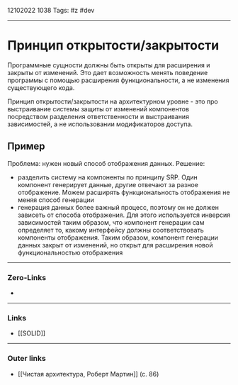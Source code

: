 12102022 1038
Tags: #z #dev

---
# Принцип открытости/закрытости

Программные сущности должны быть открыты для расширения и закрыты от изменений. Это дает возможность менять поведение программы с помощью расширения функциональности, а не изменения существующего кода.

Принцип открытости/закрытости на архитектурном уровне - это про выстраивание системы защиты от изменений компонентов посредством разделения ответственности и выстраивания зависимостей, а не использовании модификаторов доступа.

## Пример

Проблема: нужен новый способ отображения данных.
Решение: 
- разделить систему на компоненты по принципу SRP. Один компонент генерирует данные, другие отвечают за разное отображение. Можем расширять функциональность отображения не меняя способ генерации
- генерация данных более важный процесс, поэтому он не должен зависеть от способа отображения. Для этого используется инверсия зависимостей таким образом, что компонент генерации сам определяет то, какому интерфейсу должны соответствовать компоненты отображения. Таким образом, компонент генерации данных закрыт от изменений, но открыт для расширения новой функциональностью отображения

---
### Zero-Links
- 

---
### Links
- [[SOLID]]

---
### Outer links
- [[Чистая архитектура, Роберт Мартин]] (с. 86)